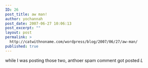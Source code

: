 ```yaml
---
ID: 26
post_title: aw man!
author: yochannah
post_date: 2007-06-27 10:06:13
post_excerpt: ""
layout: post
permalink: >
  http://catwithnoname.com/wordpress/blog/2007/06/27/aw-man/
published: true
---
```

while I was posting those two, anthoer spam comment got posted *L*